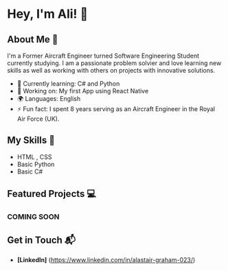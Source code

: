 # Hey, I'm Ali! 👋


## About Me 🚀

I'm a Former Aircraft Engineer turned Software Engineering Student currently studying. 
I am a passionate problem solvier and love learning new skills as well as working with others on projects with innovative solutions. 

- 🌱 Currently learning: C# and Python
- 🔭 Working on: My first App using React Native
- 🌍 Languages: English
- ⚡ Fun fact: I spent 8 years serving as an Aircraft Engineer in the Royal Air Force (UK).

## My Skills 🧠

- HTML , CSS
- Basic Python
- Basic C#

## Featured Projects 💻

### COMING SOON

## Get in Touch 📬

- **[LinkedIn]** (https://www.linkedin.com/in/alastair-graham-023/)
